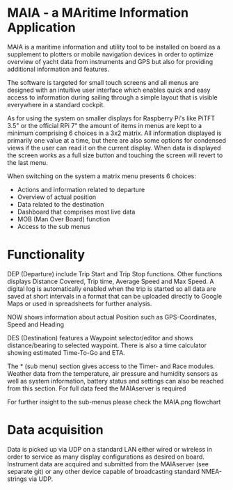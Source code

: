 # MAIA - a MAritime Information Application

MAIA is a maritime information and utility tool to be installed on board as a supplement to plotters or mobile navigation devices in order to optimize overview of yacht data from instruments and GPS but also for providing additional information and features.

The software is targeted for small touch screens and all menus are designed with an intuitive user interface which enables quick and easy access to information during sailing through a simple layout that is visible everywhere in a standard cockpit.

As for using the system on smaller displays for Raspberry Pi's like PiTFT 3.5" or the official RPi 7" the amount of items in menus are kept to a minimum comprising 6 choices in a 3x2 matrix. All information displayed is primarily one value at a time, but there are also some options for condensed views if the user can read it on the current display. When data is displayed the screen works as a full size button and touching the screen will revert to the last menu.

When switching on the system a matrix menu presents 6 choices:
* Actions and information related to departure
* Overview of actual position
* Data related to the destination
* Dashboard that comprises most live data 
* MOB (Man Over Board) function
* Access to the sub menus

# Functionality

DEP (Departure) include Trip Start and Trip Stop functions. Other functions displays Distance Covered, Trip time, Average Speed and Max Speed. A digital log is automatically enabled when the trip is started so all data are saved at short intervals in a format that can be uploaded directly to Google Maps or used in spreadsheets for further analysis.

NOW shows information about actual Position such as GPS-Coordinates, Speed and Heading

DES (Destination) features a Waypoint selector/editor and shows distance/bearing to selected waypoint. There is also a time calculator showing estimated Time-To-Go and ETA.

The * (sub menu)  section gives access to the Timer- and Race modules. Weather data from the temperature, air pressure and humidity sensors as well as system information, battery status and settings can also be reached from this section. For full data feed the MAIAserver is required

For further insight to the sub-menus please check the MAIA.png flowchart

# Data acquisition
Data is picked up via UDP on a standard LAN either wired or wireless in order to service as many display configurations as desired on board. Instrument data are acquired and submitted from the MAIAserver (see separate git) or any other device capable of broadcasting standard NMEA-strings via UDP.  
